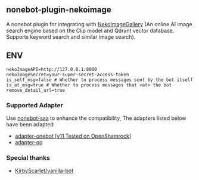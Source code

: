 ## nonebot-plugin-nekoimage
A nonebot plugin for integrating with [NekoImageGallery](https://github.com/hv0905/NekoImageGallery) (An online AI image search engine based on the Clip model and Qdrant vector database. Supports keyword search and similar image search).

## ENV
```env
nekoImageAPI=http://127.0.0.1:8000 
nekoImageSecret=your-super-secret-access-token
is_self_msg=false # Whether to process messages sent by the bot itself
is_at_msg=true # Whether to process messages that <at> the bot
remove_detail_url=true 
```
### Supported Adapter
Use [nonebot-saa](https://github.com/MountainDash/nonebot-plugin-send-anything-anywhere) to enhance the compatibility, The adapters listed below have been adapted
- [adapter-onebot [v11,Tested on OpenShamrock] ](https://whitechi73.github.io/OpenShamrock/api)
- [adapter-qq](https://github.com/nonebot/adapter-qq)

### Special thanks
- [KirbyScarlet/vanilla-bot](https://github.com/KirbyScarlet/vanilla-bot)